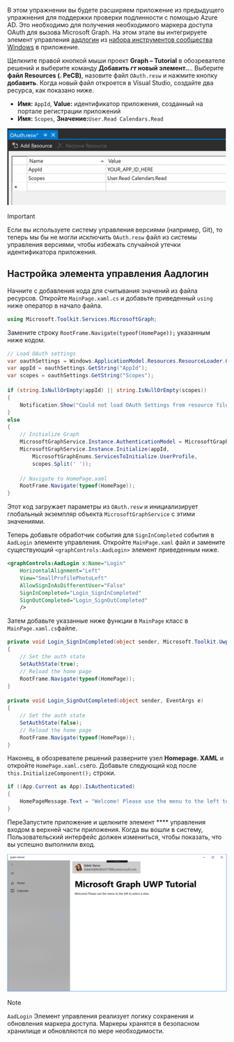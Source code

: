 <!-- markdownlint-disable MD002 MD041 -->

В этом упражнении вы будете расширяем приложение из предыдущего упражнения для поддержки проверки подлинности с помощью Azure AD. Это необходимо для получения необходимого маркера доступа OAuth для вызова Microsoft Graph. На этом этапе вы интегрируете элемент управления [аадлогин](https://docs.microsoft.com/dotnet/api/microsoft.toolkit.uwp.ui.controls.graph.aadlogin?view=win-comm-toolkit-dotnet-stable) из [набора инструментов сообщества Windows](https://github.com/Microsoft/WindowsCommunityToolkit) в приложение.

Щелкните правой кнопкой мыши проект **Graph – Tutorial** в обозревателе решений и выберите команду **Добавить _гт_ новый элемент..**.. Выберите **файл Resources (. РеСВ)**, назовите файл `OAuth.resw` и нажмите кнопку **добавить**. Когда новый файл откроется в Visual Studio, создайте два ресурса, как показано ниже.

- **Имя:** `AppId`, **Value:** идентификатор приложения, созданный на портале регистрации приложений
- **Имя:** `Scopes`, **Значение:**`User.Read Calendars.Read`

![Снимок экрана: файл OAuth. РеСВ в редакторе Visual Studio](./images/edit-resources-01.png)

> [!IMPORTANT]
> Если вы используете систему управления версиями (например, Git), то теперь мы бы не могли исключить `OAuth.resw` файл из системы управления версиями, чтобы избежать случайной утечки идентификатора приложения.

## <a name="configure-the-aadlogin-control"></a>Настройка элемента управления Аадлогин

Начните с добавления кода для считывания значений из файла ресурсов. Откройте `MainPage.xaml.cs` и добавьте приведенный `using` ниже оператор в начало файла.

```cs
using Microsoft.Toolkit.Services.MicrosoftGraph;
```

Замените строку `RootFrame.Navigate(typeof(HomePage));` указанным ниже кодом.

```cs
// Load OAuth settings
var oauthSettings = Windows.ApplicationModel.Resources.ResourceLoader.GetForCurrentView("OAuth");
var appId = oauthSettings.GetString("AppId");
var scopes = oauthSettings.GetString("Scopes");

if (string.IsNullOrEmpty(appId) || string.IsNullOrEmpty(scopes))
{
    Notification.Show("Could not load OAuth Settings from resource file.");
}
else
{
    // Initialize Graph
    MicrosoftGraphService.Instance.AuthenticationModel = MicrosoftGraphEnums.AuthenticationModel.V2;
    MicrosoftGraphService.Instance.Initialize(appId,
        MicrosoftGraphEnums.ServicesToInitialize.UserProfile,
        scopes.Split(' '));

    // Navigate to HomePage.xaml
    RootFrame.Navigate(typeof(HomePage));
}
```

Этот код загружает параметры из `OAuth.resw` и инициализирует глобальный экземпляр объекта `MicrosoftGraphService` с этими значениями.

Теперь добавьте обработчик события для `SignInCompleted` события в `AadLogin` элементе управления. Откройте `MainPage.xaml` файл и замените существующий `<graphControls:AadLogin>` элемент приведенным ниже.

```xml
<graphControls:AadLogin x:Name="Login"
    HorizontalAlignment="Left"
    View="SmallProfilePhotoLeft"
    AllowSignInAsDifferentUser="False"
    SignInCompleted="Login_SignInCompleted"
    SignOutCompleted="Login_SignOutCompleted"
    />
```

Затем добавьте указанные ниже функции в `MainPage` класс в `MainPage.xaml.cs`файле.

```cs
private void Login_SignInCompleted(object sender, Microsoft.Toolkit.Uwp.UI.Controls.Graph.SignInEventArgs e)
{
    // Set the auth state
    SetAuthState(true);
    // Reload the home page
    RootFrame.Navigate(typeof(HomePage));
}

private void Login_SignOutCompleted(object sender, EventArgs e)
{
    // Set the auth state
    SetAuthState(false);
    // Reload the home page
    RootFrame.Navigate(typeof(HomePage));
}
```

Наконец, в обозревателе решений разверните узел **Homepage. XAML** и откройте `HomePage.xaml.cs`его. Добавьте следующий код после `this.InitializeComponent();` строки.

```cs
if ((App.Current as App).IsAuthenticated)
{
    HomePageMessage.Text = "Welcome! Please use the menu to the left to select a view.";
}
```

ПереЗапустите приложение и щелкните элемент **** управления входом в верхней части приложения. Когда вы вошли в систему, Пользовательский интерфейс должен измениться, чтобы показать, что вы успешно выполнили вход.

![Снимок экрана приложения после входа](./images/add-aad-auth-01.png)

> [!NOTE]
> `AadLogin` Элемент управления реализует логику сохранения и обновления маркера доступа. Маркеры хранятся в безопасном хранилище и обновляются по мере необходимости.